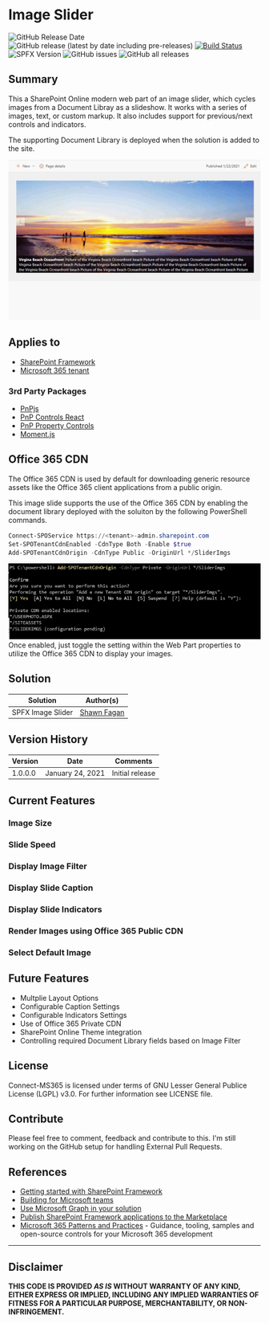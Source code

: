 # Image Slider
![GitHub Release Date](https://img.shields.io/github/release-date/fagansc/spfxImageSlider)
![GitHub release (latest by date including pre-releases)](https://img.shields.io/github/v/release/fagansc/spfxImageSlider?include_prereleases)
[![Build Status](https://dev.azure.com/scfagan/pipelineBuilds/_apis/build/status/spfx/ImageSlider?repoName=FaganSC%2FspfxImageSlider&branchName=master)](https://dev.azure.com/scfagan/pipelineBuilds/_build/latest?definitionId=19&repoName=FaganSC%2FspfxImageSlider&branchName=master)
![SPFX Version](https://img.shields.io/badge/SPFX%20Version-1.11-green.svg)
![GitHub issues](https://img.shields.io/github/issues/fagansc/spfxImageSlider)
![GitHub all releases](https://img.shields.io/github/downloads/fagansc/spfxImageSlider/total)
## Summary
This a SharePoint Online modern web part of an image slider, which cycles images from a Document Libray as a slideshow. It works with a series of images, text, or custom markup. It also includes support for previous/next controls and indicators.

The supporting Document Library is deployed when the solution is added to the site. 

![Screenshot](documentation/screenshot.gif)

## Applies to

- [SharePoint Framework](https://aka.ms/spfx)
- [Microsoft 365 tenant](https://docs.microsoft.com/en-us/sharepoint/dev/spfx/set-up-your-developer-tenant)

### 3rd Party Packages
* [PnPjs](https://pnp.github.io/pnpjs/)
* [PnP Controls React](https://pnp.github.io/sp-dev-fx-controls-react/)
* [PnP Property Controls](https://pnp.github.io/sp-dev-fx-property-controls/)
* [Moment.js](https://momentjs.com/)

## Office 365 CDN
The Office 365 CDN is used by default for downloading generic resource assets like the Office 365 client applications from a public origin.

This image slide supports the use of the Office 365 CDN by enabling the document library deployed with the soluiton by the following PowerShell commands. 
~~~powershell
Connect-SPOService https://<tenant>-admin.sharepoint.com
Set-SPOTenantCdnEnabled -CdnType Both -Enable $true
Add-SPOTenantCdnOrigin -CdnType Public -OriginUrl */SliderImgs
~~~
![PowerShell Output](/documentation/powershell.png)
Once enabled, just toggle the setting within the Web Part properties to utilize the Office 365 CDN to display your images. 
## Solution

Solution|Author(s)
--------|---------
SPFX Image Slider | [Shawn Fagan](https://twitter.com/fagansc)

## Version History

Version|Date|Comments
-------|----|--------
1.0.0.0|January 24, 2021|Initial release

## Current Features
### Image Size

### Slide Speed
### Display Image Filter

### Display Slide Caption

### Display Slide Indicators

### Render Images using Office 365 Public CDN

### Select Default Image

## Future Features
 - Multplie Layout Options
 - Configurable Caption Settings
 - Configurable Indicators Settings
 - Use of Office 365 Private CDN
 - SharePoint Online Theme integration
 - Controlling required Document Library fields based on Image Filter

## License
Connect-MS365 is licensed under terms of GNU Lesser General Publice License (LGPL) v3.0. For further information see LICENSE file.

## Contribute
Please feel free to comment, feedback and contribute to this. I'm still working on the GitHub setup for handling External Pull Requests. 
## References

- [Getting started with SharePoint Framework](https://docs.microsoft.com/en-us/sharepoint/dev/spfx/set-up-your-developer-tenant)
- [Building for Microsoft teams](https://docs.microsoft.com/en-us/sharepoint/dev/spfx/build-for-teams-overview)
- [Use Microsoft Graph in your solution](https://docs.microsoft.com/en-us/sharepoint/dev/spfx/web-parts/get-started/using-microsoft-graph-apis)
- [Publish SharePoint Framework applications to the Marketplace](https://docs.microsoft.com/en-us/sharepoint/dev/spfx/publish-to-marketplace-overview)
- [Microsoft 365 Patterns and Practices](https://aka.ms/m365pnp) - Guidance, tooling, samples and open-source controls for your Microsoft 365 development

---
## Disclaimer

**THIS CODE IS PROVIDED *AS IS* WITHOUT WARRANTY OF ANY KIND, EITHER EXPRESS OR IMPLIED, INCLUDING ANY IMPLIED WARRANTIES OF FITNESS FOR A PARTICULAR PURPOSE, MERCHANTABILITY, OR NON-INFRINGEMENT.**
